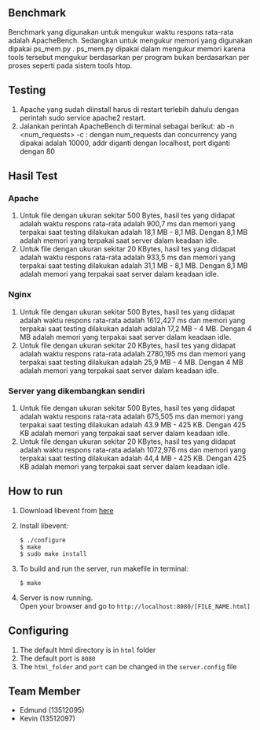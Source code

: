 ## Benchmark
Benchmark yang digunakan untuk mengukur waktu respons rata-rata adalah ApacheBench. Sedangkan untuk mengukur memori yang digunakan dipakai ps_mem.py . ps_mem.py dipakai dalam mengukur memori karena tools tersebut mengukur berdasarkan per program bukan berdasarkan per proses seperti pada sistem tools htop. 

## Testing
1. Apache yang sudah diinstall harus di restart terlebih dahulu dengan perintah sudo service apache2 restart. 
2. Jalankan perintah ApacheBench di terminal sebagai berikut: ab -n <num_requests> -c <concurrency> <addr>:<port><path> dengan num_requests dan concurrency yang dipakai adalah 10000, addr diganti dengan localhost, port diganti dengan 80

## Hasil Test

### Apache
1. Untuk file dengan ukuran sekitar 500 Bytes, hasil tes yang didapat adalah waktu respons rata-rata adalah 900,7 ms dan memori yang terpakai saat testing dilakukan adalah 18,1 MB - 8,1 MB. Dengan 8,1 MB adalah memori yang terpakai saat server dalam keadaan idle.
2. Untuk file dengan ukuran sekitar 20 KBytes, hasil tes yang didapat adalah waktu respons rata-rata adalah 933,5 ms dan memori yang terpakai saat testing dilakukan adalah 31,1 MB - 8,1 MB. Dengan 8,1 MB adalah memori yang terpakai saat server dalam keadaan idle.

### Nginx
1. Untuk file dengan ukuran sekitar 500 Bytes, hasil tes yang didapat adalah waktu respons rata-rata adalah 1612,427 ms dan memori yang terpakai saat testing dilakukan adalah adalah 17,2 MB - 4 MB. Dengan 4 MB adalah memori yang terpakai saat server dalam keadaan idle.
2. Untuk file dengan ukuran sekitar 20 KBytes, hasil tes yang didapat adalah waktu respons rata-rata adalah 2780,195 ms dan memori yang terpakai saat testing dilakukan adalah 25,9 MB - 4 MB. Dengan 4 MB adalah memori yang terpakai saat server dalam keadaan idle.

### Server yang dikembangkan sendiri
1. Untuk file dengan ukuran sekitar 500 Bytes, hasil tes yang didapat adalah waktu respons rata-rata adalah 675,505 ms dan memori yang terpakai saat testing dilakukan adalah 43.9 MB - 425 KB. Dengan 425 KB adalah memori yang terpakai saat server dalam keadaan idle.
2. Untuk file dengan ukuran sekitar 20 KBytes, hasil tes yang didapat adalah waktu respons rata-rata adalah 1072,976 ms dan memori yang terpakai saat testing dilakukan adalah 44,4 MB - 425 KB. Dengan 425 KB adalah memori yang terpakai saat server dalam keadaan idle.

## How to run
1. Download libevent from [here](http://sourceforge.net/projects/levent/files/libevent/libevent-2.1/libevent-2.1.5-beta.tar.gz/download)
2. Install libevent:  

     ```
     $ ./configure   
     $ make    
     $ sudo make install   
     ```
3. To build and run the server, run makefile in terminal:

     ```
     $ make
     ```
4. Server is now running.  
Open your browser and go to `http://localhost:8080/[FILE_NAME.html]` 

## Configuring
1. The default html directory is in `html` folder  
2. The default port is `8080`
3. The `html_folder` and `port` can be changed in the `server.config` file

## Team Member
* Edmund (13512095)
* Kevin (13512097)
